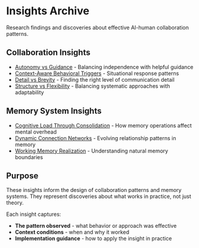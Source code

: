 # Insights Archive

Research findings and discoveries about effective AI-human collaboration patterns.

## Collaboration Insights

- [Autonomy vs Guidance](autonomy-vs-guidance.md) - Balancing independence with helpful guidance
- [Context-Aware Behavioral Triggers](context-aware-behavioral-triggers.md) - Situational response patterns
- [Detail vs Brevity](detail-vs-brevity.md) - Finding the right level of communication detail
- [Structure vs Flexibility](structure-vs-flexibility.md) - Balancing systematic approaches with adaptability

## Memory System Insights

- [Cognitive Load Through Consolidation](cognitive-load-through-consolidation.md) - How memory operations affect mental overhead
- [Dynamic Connection Networks](dynamic-connection-networks.md) - Evolving relationship patterns in memory
- [Working Memory Realization](working-memory-realization.md) - Understanding natural memory boundaries

## Purpose

These insights inform the design of collaboration patterns and memory systems. They represent discoveries about what works in practice, not just theory.

Each insight captures:
- **The pattern observed** - what behavior or approach was effective
- **Context conditions** - when and why it worked
- **Implementation guidance** - how to apply the insight in practice